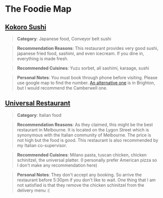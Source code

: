 # The Foodie Map

## [Kokoro Sushi](https://www.kokorosushi.com.au/)
>__Category__: Japanese food, Conveyor belt sushi

>__Recommendation Reasons__: This restaurant provides very good sushi, japanese fried food, sashimi, and even icecream. If you dine in, everything is made fresh.

>__Recommended Cuisines__: Yuzu sorbet, all sashimi, karaage, sushi

>__Personal Notes__: You must book through phone before visiting. Please use google map to find the number. [An alternative one](https://www.kokorosushi.com.au/) is in Brighton, but I would recommend the Camberwell one.

## [Universal Restaurant](https://www.universalrestaurant.com.au/)
>__Category__: Italian food

>__Recommendation Reasons__: As they claimed, this might be the best restaurant in Melbourne. It is located on the Lygon Street which is synonymous with the Italian community of Melbourne. The price is not high but the food is good. This restaurant is also recommended by my Italian co-supervisor.


>__Recommended Cuisines__: Milano pasta, tuscan chicken, chicken schinitzel, the universal platter. (I personally prefer American pizza so I don't make any recommendation here)

>__Personal Notes__: They don't accept any booking. So arrive the restaurant before 5:30pm if you don't like to wait. One thing that I am not satisfied is that they remove the chicken schinitzel from the delivery menu :(

